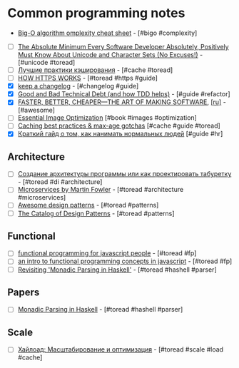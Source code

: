 # Common programming notes

- [Big-O algorithm omplexity cheat sheet](http://bigocheatsheet.com/) - [#bigo #complexity]
- [ ] [The Absolute Minimum Every Software Developer Absolutely, Positively Must Know About Unicode and Character Sets (No Excuses!)](https://www.joelonsoftware.com/2003/10/08/the-absolute-minimum-every-software-developer-absolutely-positively-must-know-about-unicode-and-character-sets-no-excuses/) - [#unicode #toread]
- [ ] [Лучшие практики кэширования](http://prgssr.ru/development/luchshie-praktiki-keshirovaniya.html) - [#сache #toread]
- [ ] [HOW HTTPS WORKS](https://howhttps.works/) - [#toread #https #guide]
- [x] [keep a changelog](https://keepachangelog.com/en/1.0.0/) - [#changelog #guide]
- [x] [Good and Bad Technical Debt (and how TDD helps)](https://blog.crisp.se/2013/10/11/henrikkniberg/good-and-bad-technical-debt) - [#guide #refactor]
- [x] [FASTER, BETTER, CHEAPER—THE ART OF MAKING SOFTWARE](https://jrsinclair.com/articles/2017/faster-better-cheaper-art-of-making-software/), [[ru]](https://medium.com/@vlad_poe/быстрее-лучше-дешевле-искусство-продуктовой-разработки-947e2afda06a) - [#awesome]
- [ ] [Essential Image Optimization](https://images.guide/) [#book #images #optimization]
- [ ] [Caching best practices & max-age gotchas](https://jakearchibald.com/2016/caching-best-practices/) [#cache #guide #toread]
- [x] [Краткий гайд о том, как нанимать нормальных людей](https://vas3k.ru/inside/46/) [#guide #hr]

## Architecture

- [ ] [Создание архитектуры программы или как проектировать табуретку](https://habrahabr.ru/post/276593/) - [#toread #di #architecture]
- [ ] [Microservices by Martin Fowler](https://habrahabr.ru/post/249183/) - [#toread #architecture #microservices]
- [ ] [Awesome design patterns](https://github.com/DovAmir/awesome-design-patterns) - [#toread #patterns]
- [ ] [The Catalog of Design Patterns](https://refactoring.guru/design-patterns/catalog) - [#toread #patterns]

## Functional

- [ ] [functional programming for javascript people](https://medium.com/@chetcorcos/functional-programming-for-javascript-people-1915d8775504) - [#toread #fp]
- [ ] [an intro to functional programming concepts in javascript](https://medium.com/@collardeau/intro-to-functional-programming-concepts-in-javascript-b0650773139c) - [#toread #fp]
- [ ] [Revisiting 'Monadic Parsing in Haskell'](https://vaibhavsagar.com/blog/2018/02/04/revisiting-monadic-parsing-haskell/) - [#toread #hashell #parser]

## Papers

- [ ] [Monadic Parsing in Haskell](http://www.cs.nott.ac.uk/~pszgmh/pearl.pdf) - [#toread #hashell #parser]

## Scale

- [ ] [Хайлоад: Масштабирование и оптимизация](https://ruhighload.com/) - [#toread #scale #load #cache]
